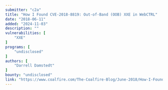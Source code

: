 ```yaml
---
submitter: "c2a"
title: "How I Found CVE-2018-8819: Out-of-Band (OOB) XXE in WebCTRL"
date: "2018-06-11"
added: "2024-11-03"
description: ""
vulnerabilities: [
    "XXE"
]
programs: [
    "undisclosed"
]
authors: [
    "Darrell Damstedt"
]
bounty: "undisclosed"
link: "https://www.coalfire.com/The-Coalfire-Blog/June-2018/How-I-Found-CVE-2018-8819-Out-of-Band-(OOB)-XXE"
---
```




